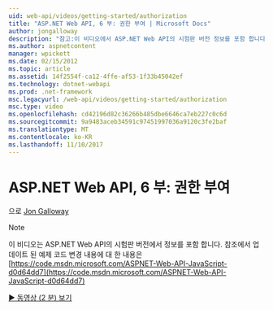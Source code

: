 ```yaml
---
uid: web-api/videos/getting-started/authorization
title: "ASP.NET Web API, 6 부: 권한 부여 | Microsoft Docs"
author: jongalloway
description: "참고:이 비디오에서 ASP.NET Web API의 시험판 버전 정보를 포함 합니다."
ms.author: aspnetcontent
manager: wpickett
ms.date: 02/15/2012
ms.topic: article
ms.assetid: 14f2554f-ca12-4ffe-af53-1f33b45042ef
ms.technology: dotnet-webapi
ms.prod: .net-framework
msc.legacyurl: /web-api/videos/getting-started/authorization
msc.type: video
ms.openlocfilehash: cd42196d82c36266b485dbe6646ca7eb227c0c6d
ms.sourcegitcommit: 9a9483aceb34591c97451997036a9120c3fe2baf
ms.translationtype: MT
ms.contentlocale: ko-KR
ms.lasthandoff: 11/10/2017
---
```

<a name="aspnet-web-api-part-6-authorization"></a>ASP.NET Web API, 6 부: 권한 부여
====================
으로 [Jon Galloway](https://github.com/jongalloway)

> [!NOTE]
> 이 비디오는 ASP.NET Web API의 시험판 버전에서 정보를 포함 합니다. 참조에서 업데이트 된 예제 코드 변경 내용에 대 한 내용은 [https://code.msdn.microsoft.com/ASPNET-Web-API-JavaScript-d0d64dd7](https://code.msdn.microsoft.com/ASPNET-Web-API-JavaScript-d0d64dd7)

[&#9654; 동영상 (2 분) 보기](https://channel9.msdn.com/Blogs/ASP-NET-Site-Videos/authorization)
